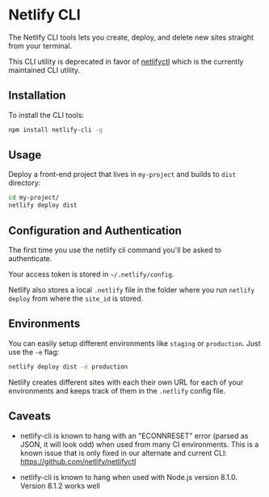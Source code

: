 # Netlify CLI

The Netlify CLI tools lets you create, deploy, and delete new sites straight from your terminal.

This CLI utility is deprecated in favor of [netlifyctl](https://github.com/netlify/netlifyctl) which is the currently maintained CLI utility.

## Installation

To install the CLI tools:

```bash
npm install netlify-cli -g
```

## Usage

Deploy a front-end project that lives in `my-project` and builds to `dist` directory:

```bash
cd my-project/
netlify deploy dist
```

## Configuration and Authentication

The first time you use the netlify cli command you'll be asked to authenticate.

Your access token is stored in `~/.netlify/config`.

Netlify also stores a local `.netlify` file in the folder where you run `netlify deploy` from where the `site_id` is stored.

## Environments

You can easily setup different environments like `staging` or `production`. Just use the `-e` flag:

```bash
netlify deploy dist -e production
```

Netlify creates different sites with each their own URL for each of your environments and keeps track of them in the `.netlify` config file.

## Caveats

- netlify-cli is known to hang with an "ECONNRESET" error (parsed as JSON, it will look odd) when used from many CI environments.  This is a known issue that is only fixed in our alternate and current CLI:  https://github.com/netlify/netlifyctl

- netlify-cli is known to hang when used with Node.js version 8.1.0.  Version 8.1.2 works well
